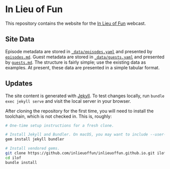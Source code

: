 # In Lieu of Fun

This repository contains the website for the [In Lieu of Fun](https://inlieuof.fun) webcast.

## Site Data

Episode metadata are stored in [`_data/episodes.yaml`](./_data/episodes.yaml)
and presented by [`episodes.md`](./episodes.md).  Guest metadata are stored in
[`_data/guests.yaml`](./_data/guests.yaml) and presented by
[`guests.md`](./guests.md).  The structure is fairly simple; use the existing
data as examples.  At present, these data are presented in a simple tabular
format.

## Updates

The site content is generated with [Jekyll](https://jekyllrb.com).  To test
changes locally, run `bundle exec jekyll serve` and visit the local server in
your browser.

After cloning the repository for the first time, you will need to install the
toolchain, which is not checked in. This is, roughly:

```bash
# One-time setup instructions for a fresh clone.

# Install Jekyll and Bundler. On macOS, you may want to include --user-install
gem install jekyll bundler

# Install vendored gems.
git clone https://github.com/inlieuoffun/inlieuoffun.github.io.git ilof
cd ilof
bundle install
```






